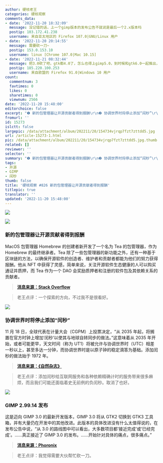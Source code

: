 ```yaml
---
author: 硬核老王
categories: 硬核观察
comments_data:
- date: '2022-11-20 18:32:09'
  message: 没记错的话，上一个gimp版本的发布公告不就说是最后一个2.x版本吗
  postip: 103.172.41.238
  username: 来自亚太地区的 Firefox 107.0|GNU/Linux 用户
- date: '2022-11-20 20:14:55'
  message: 需要砍一刀~
  postip: 153.0.153.10
  username: linux [Chrome 107.0|Mac 10.15]
- date: '2022-11-21 08:32:44'
  message: 把3.0砍了吧，gtk都4.0了，怎么也得上gimp5.0，到时候和gtk6.0一起推出，还是落后一代
  postip: 185.220.100.253
  username: 来自欧盟的 Firefox 91.0|Windows 10 用户
count:
  commentnum: 3
  favtimes: 0
  likes: 0
  sharetimes: 0
  viewnum: 2566
date: '2022-11-20 15:48:00'
editorchoice: false
excerpt: "❶ 新的包管理器让开源贡献者得到报酬\r\n❷ 协调世界时将停止添加“闰秒”\r\n❸ GIMP 2.99.14 发布"
fromurl: ''
id: 15273
islctt: false
largepic: /data/attachment/album/202211/20/154734vjrqp7fzt7zttdd5.jpg
url: /article-15273-1.html
pic: /data/attachment/album/202211/20/154734vjrqp7fzt7zttdd5.jpg.thumb.jpg
related: []
reviewer: ''
selector: ''
summary: "❶ 新的包管理器让开源贡献者得到报酬\r\n❷ 协调世界时将停止添加“闰秒”\r\n❸ GIMP 2.99.14 发布"
tags:
- 开源
- GIMP
- 闰秒
thumb: false
title: '硬核观察 #826 新的包管理器让开源贡献者得到报酬'
titlepic: true
translator: ''
updated: '2022-11-20 15:48:00'
---
```


![](/data/attachment/album/202211/20/154734vjrqp7fzt7zttdd5.jpg)


![](/data/attachment/album/202211/20/154749k77ng2g2lrl9d2ng.jpg)


### 新的包管理器让开源贡献者得到报酬


MacOS 包管理器 Homebrew 的创建者新开发了一个名为 Tea 的包管理器，作为 Homebrew 的最终继承者。Tea 除了一些包管理器的新功能之外，还有一种基于区块链的方法，以确保开源软件的创造者、维护者和贡献者都能为他们的努力获得报酬。他从 NFT 中获得了灵感，简单来说，关注开源软件生态健康的人可以购买通证并质押，而 Tea 作为一个 DAO 会奖励质押者和注册的软件包及其依赖关系的贡献者。



> 
> **[消息来源：Stack Overflow](https://stackoverflow.blog/2022/11/18/the-creator-of-homebrew-has-a-plan-to-get-open-source-contributors-paid-ep-506/)**
> 
> 
> 



> 
> 老王点评：一个探索的方向，不过我不是很看好。
> 
> 
> 


![](/data/attachment/album/202211/20/154802z2278sdc00icspr9.jpg)


### 协调世界时将停止添加“闰秒”


11 月 18 日，全球代表在计量大会（CGPM）上投票决定，“从 2035 年起，将搁置在官方时钟上增加‘闰秒’以使其与地球自转同步的做法。”这意味着从 2035 年开始，或者可能更早，天文时间（称为 UT1）将被允许与协调世界时（UTC）相差一秒以上，甚至多达一分钟，而协调世界时是以原子钟的稳定滴答为基础。添加闰秒的做法始于 1972 年。



> 
> **[消息来源：《自然杂志》](https://www.nature.com/articles/d41586-022-03783-5)**
> 
> 
> 



> 
> 老王点评：添加闰秒给互联网服务和各种依赖精确计时的服务带来很多麻烦，而且我们可能还面临着史无前例的负闰秒。取消了也好。
> 
> 
> 


![](/data/attachment/album/202211/20/154809a49gfzo3f9dq4z4i.jpg)


### GIMP 2.99.14 发布


这是迈向 GIMP 3.0 的最新开发版本，GIMP 3.0 将从 GTK2 切换到 GTK3 工具箱，并有大量仍在开发中的其他改进。此版本的具体改进没有什么太值得说的，在发布公告中说，“从 3.0 的路线图中可以看出，大多数项目都‘接近完成’或‘已经完成’。……真正接近了 GIMP 3.0 的发布。……开始针对具体的痛点，很多痛点。”



> 
> **[消息来源：Phoronix](https://www.phoronix.com/news/GIMP-2.99.14-Released)**
> 
> 
> 



> 
> 老王点评：我觉得需要大伙帮忙砍一刀。
> 
> 
>